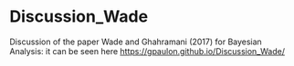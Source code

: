 # Discussion_Wade
Discussion of the paper Wade and Ghahramani (2017) for Bayesian Analysis: it can be seen here https://gpaulon.github.io/Discussion_Wade/
